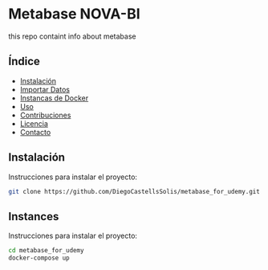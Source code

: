 # Metabase NOVA-BI
this repo containt info about metabase 

## Índice
- [Instalación](#instalación)
- [Importar Datos](#instalación)
- [Instancas de Docker](#Instances)
- [Uso](#uso)
- [Contribuciones](#contribuciones)
- [Licencia](#licencia)
- [Contacto](#contacto)

## Instalación
Instrucciones para instalar el proyecto:
```bash
git clone https://github.com/DiegoCastellsSolis/metabase_for_udemy.git 
```

## Instances
Instrucciones para instalar el proyecto:
```bash
cd metabase_for_udemy
docker-compose up
```